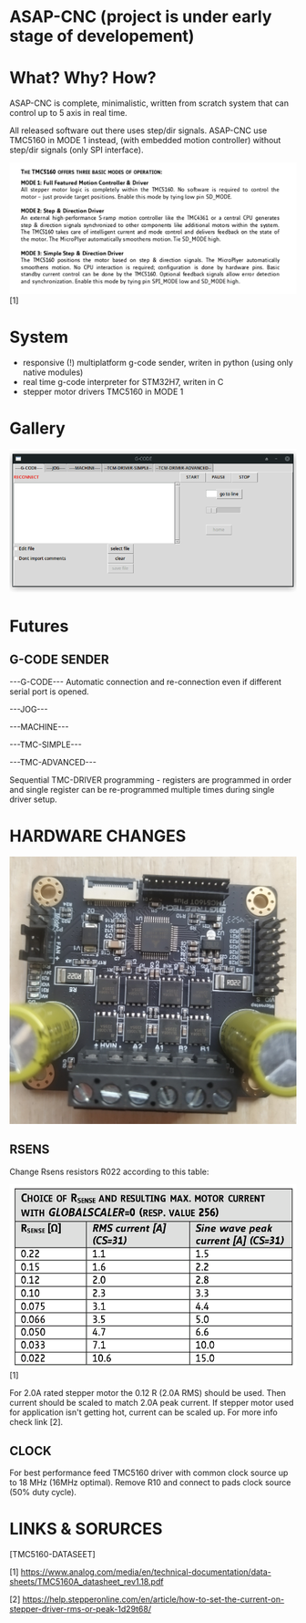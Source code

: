 # ASAP-CNC (project is under early stage of developement)

# What? Why? How?

 ASAP-CNC is complete, minimalistic, written from scratch system that can control up to 5 axis in real time.

 All released software out there uses step/dir signals. ASAP-CNC use TMC5160 in MODE 1 instead, (with embedded motion controller) without step/dir signals (only SPI interface).

![](https://raw.githubusercontent.com/0xDEADBEEF-ARM/ASAP-CNC/main/TMC-MODE.png)
[1]

# System
- responsive (!) multiplatform g-code sender, writen in python (using only native modules)
- real time g-code interpreter for STM32H7, writen in C
- stepper motor drivers TMC5160 in MODE 1

# Gallery
![](https://raw.githubusercontent.com/0xDEADBEEF-ARM/ASAP-CNC/main/ASAP-TMC-ADVANCED.gif)


# Futures

## G-CODE SENDER

---G-CODE---
 Automatic connection and re-connection even if different serial port is opened.

---JOG---

---MACHINE---

---TMC-SIMPLE---

---TMC-ADVANCED---

 Sequential TMC-DRIVER programming - registers are programmed in order and single register can be re-programmed multiple times during single driver setup.

# HARDWARE CHANGES

![](https://raw.githubusercontent.com/0xDEADBEEF-ARM/ASAP-CNC/main/IMG_1b.jpg)

## RSENS
 Change Rsens resistors R022 according to this table:

![](https://raw.githubusercontent.com/0xDEADBEEF-ARM/ASAP-CNC/main/RSENS.png)
[1]

 For 2.0A rated stepper motor the 0.12 R (2.0A RMS) should be used. Then current should be scaled to match 2.0A peak current. If stepper motor used for application isn't getting hot, current can be scaled up. For more info check link [2].

## CLOCK
 For best performance feed TMC5160 driver with common clock source up to 18 MHz (16MHz optimal).
Remove R10 and connect to pads clock source (50% duty cycle).

# LINKS & SORURCES
[TMC5160-DATASEET]

 [1]
 https://www.analog.com/media/en/technical-documentation/data-sheets/TMC5160A_datasheet_rev1.18.pdf

 [2]
 https://help.stepperonline.com/en/article/how-to-set-the-current-on-stepper-driver-rms-or-peak-1d29t68/



